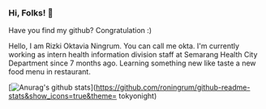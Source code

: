### Hi, Folks! 👋

Have you find my github? Congratulation :)

Hello, I am Rizki Oktavia Ningrum. You can call me okta. I'm currently working as intern health information division staff at Semarang Health City Department since 7 months ago.
Learning something new like taste a new food menu in restaurant. 

[![Anurag's github stats](https://github-readme-stats.vercel.app/api?username=roningrum)](https://github.com/roningrum/github-readme-stats&show_icons=true&theme= tokyonight)
<!-- tokyonight
**roningrum/roningrum** is a ✨ _special_ ✨ repository because its `README.md` (this file) appears on your GitHub profile.

Here are some ideas to get you started:

- 🔭 I’m currently working on ...
- 🌱 I’m currently learning ...
- 👯 I’m looking to collaborate on ...
- 🤔 I’m looking for help with ...
- 💬 Ask me about ...
- 📫 How to reach me: ...
- 😄 Pronouns: ...
- ⚡ Fun fact: ...
-->
